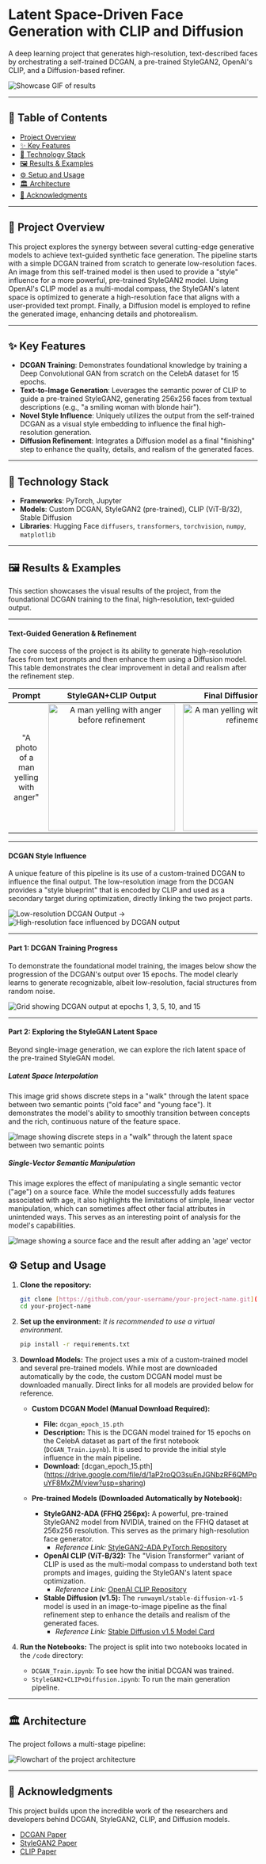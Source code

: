 # Latent Space-Driven Face Generation with CLIP and Diffusion

A deep learning project that generates high-resolution, text-described faces by orchestrating a self-trained DCGAN, a pre-trained StyleGAN2, OpenAI's CLIP, and a Diffusion-based refiner.

![Showcase GIF of results](images/comparison.gif)

---

## 📜 Table of Contents

- [Project Overview](#-project-overview)
- [✨ Key Features](#-key-features)
- [🔧 Technology Stack](#-technology-stack)
- [🖼️ Results & Examples](#️-results--examples)
- [⚙️ Setup and Usage](#️-setup-and-usage)
- [🏛️ Architecture](#️-architecture)
- [🤝 Acknowledgments](#-acknowledgments)

---

## 📝 Project Overview

This project explores the synergy between several cutting-edge generative models to achieve text-guided synthetic face generation. The pipeline starts with a simple DCGAN trained from scratch to generate low-resolution faces. An image from this self-trained model is then used to provide a "style" influence for a more powerful, pre-trained StyleGAN2 model. Using OpenAI's CLIP model as a multi-modal compass, the StyleGAN's latent space is optimized to generate a high-resolution face that aligns with a user-provided text prompt. Finally, a Diffusion model is employed to refine the generated image, enhancing details and photorealism.

---

## ✨ Key Features

* **DCGAN Training**: Demonstrates foundational knowledge by training a Deep Convolutional GAN from scratch on the CelebA dataset for 15 epochs.
* **Text-to-Image Generation**: Leverages the semantic power of CLIP to guide a pre-trained StyleGAN2, generating 256x256 faces from textual descriptions (e.g., "a smiling woman with blonde hair").
* **Novel Style Influence**: Uniquely utilizes the output from the self-trained DCGAN as a visual style embedding to influence the final high-resolution generation.
* **Diffusion Refinement**: Integrates a Diffusion model as a final "finishing" step to enhance the quality, details, and realism of the generated faces.

---

## 🔧 Technology Stack

* **Frameworks**: PyTorch, Jupyter
* **Models**: Custom DCGAN, StyleGAN2 (pre-trained), CLIP (ViT-B/32), Stable Diffusion
* **Libraries**: Hugging Face `diffusers`, `transformers`, `torchvision`, `numpy`, `matplotlib`

---

## 🖼️ Results & Examples

This section showcases the visual results of the project, from the foundational DCGAN training to the final, high-resolution, text-guided output.

---

#### Text-Guided Generation & Refinement

The core success of the project is its ability to generate high-resolution faces from text prompts and then enhance them using a Diffusion model. This table demonstrates the clear improvement in detail and realism after the refinement step.

| <div align="center">Prompt</div> | <div align="center">StyleGAN+CLIP Output</div> | <div align="center">Final Diffusion Output</div> |
| :---: | :---: | :---: |
| "A photo of a man yelling with anger" | <div align="center"><img src="images/yelling_before.png" alt="A man yelling with anger before refinement" width="256"></div> | <div align="center"><img src="images/yelling_after.png" alt="A man yelling with anger after refinement" width="256"></div> |

---

#### DCGAN Style Influence

A unique feature of this pipeline is its use of a custom-trained DCGAN to influence the final output. The low-resolution image from the DCGAN provides a "style blueprint" that is encoded by CLIP and used as a secondary target during optimization, directly linking the two project parts.

![Low-resolution DCGAN Output](images/dcgan_output_example.png) &#8594; ![High-resolution face influenced by DCGAN output](images/influenced_stylegan_output.png)

---

#### Part 1: DCGAN Training Progress

To demonstrate the foundational model training, the images below show the progression of the DCGAN's output over 15 epochs. The model clearly learns to generate recognizable, albeit low-resolution, facial structures from random noise.

![Grid showing DCGAN output at epochs 1, 3, 5, 10, and 15](images/dcgan_progress.png)

---

#### Part 2: Exploring the StyleGAN Latent Space

Beyond single-image generation, we can explore the rich latent space of the pre-trained StyleGAN model.

##### Latent Space Interpolation

This image grid shows discrete steps in a "walk" through the latent space between two semantic points ("old face" and "young face"). It demonstrates the model's ability to smoothly transition between concepts and the rich, continuous nature of the feature space.

![Image showing discrete steps in a "walk" through the latent space between two semantic points](images/interpolation.png)

##### Single-Vector Semantic Manipulation

This image explores the effect of manipulating a single semantic vector ("age") on a source face. While the model successfully adds features associated with age, it also highlights the limitations of simple, linear vector manipulation, which can sometimes affect other facial attributes in unintended ways. This serves as an interesting point of analysis for the model's capabilities.

![Image showing a source face and the result after adding an 'age' vector](images/manipulation_example.png)

## ⚙️ Setup and Usage

1.  **Clone the repository:**
    ```bash
    git clone [https://github.com/your-username/your-project-name.git](https://github.com/your-username/your-project-name.git)
    cd your-project-name
    ```
2.  **Set up the environment:**
    *It is recommended to use a virtual environment.*
    ```bash
    pip install -r requirements.txt
    ```
3.  **Download Models:**
    The project uses a mix of a custom-trained model and several pre-trained models. While most are downloaded automatically by the code, the custom DCGAN model must be downloaded manually. Direct links for all models are provided below for reference.
    
    * **Custom DCGAN Model (Manual Download Required):**
        * **File:** `dcgan_epoch_15.pth`
        * **Description:** This is the DCGAN model trained for 15 epochs on the CelebA dataset as part of the first notebook (`DCGAN_Train.ipynb`). It is used to provide the initial style influence in the main pipeline.
        * **Download:** [dcgan_epoch_15.pth] (https://drive.google.com/file/d/1aP2roQO3suEnJGNbzRF6QMPpuYF8MxZM/view?usp=sharing)

    * **Pre-trained Models (Downloaded Automatically by Notebook):**
        * **StyleGAN2-ADA (FFHQ 256px):** A powerful, pre-trained StyleGAN2 model from NVIDIA, trained on the FFHQ dataset at 256x256 resolution. This serves as the primary high-resolution face generator.
            * *Reference Link:* [StyleGAN2-ADA PyTorch Repository](https://github.com/NVlabs/stylegan2-ada-pytorch)
        * **OpenAI CLIP (ViT-B/32):** The "Vision Transformer" variant of CLIP is used as the multi-modal compass to understand both text prompts and images, guiding the StyleGAN's latent space optimization.
            * *Reference Link:* [OpenAI CLIP Repository](https://github.com/openai/CLIP)
        * **Stable Diffusion (v1.5):** The `runwayml/stable-diffusion-v1-5` model is used in an image-to-image pipeline as the final refinement step to enhance the details and realism of the generated faces.
            * *Reference Link:* [Stable Diffusion v1.5 Model Card](https://huggingface.co/runwayml/stable-diffusion-v1-5)
      
5.  **Run the Notebooks:**
    The project is split into two notebooks located in the `/code` directory:
    - `DCGAN_Train.ipynb`: To see how the initial DCGAN was trained.
    - `StyleGAN2+CLIP+Diffusion.ipynb`: To run the main generation pipeline.

---

## 🏛️ Architecture

The project follows a multi-stage pipeline:

![Flowchart of the project architecture](images/architecture.png)

---

## 🤝 Acknowledgments

This project builds upon the incredible work of the researchers and developers behind DCGAN, StyleGAN2, CLIP, and Diffusion models.
- [DCGAN Paper](https://arxiv.org/abs/1511.06434)
- [StyleGAN2 Paper](https://arxiv.org/abs/1912.04958)
- [CLIP Paper](https://arxiv.org/abs/2103.00020)
